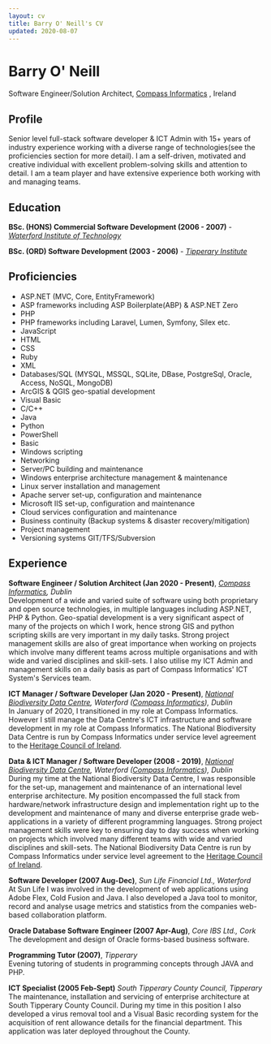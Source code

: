 ```yaml
---
layout: cv
title: Barry O' Neill's CV
updated: 2020-08-07
---
```

# Barry O' Neill
Software Engineer/Solution Architect, [Compass Informatics](https://compass.ie) , Ireland

<div id="webaddress">
<a href="javascript:location='mailto:\u0062\u006f\u006e\u0065\u0069\u006c\u006c\u0038\u0031\u0040\u0067\u006d\u0061\u0069\u006c\u002e\u0063\u006f\u006d';void 0"><script type="text/javascript">document.write('\u0062\u006f\u006e\u0065\u0069\u006c\u006c\u0038\u0031\u0040\u0067\u006d\u0061\u0069\u006c\u002e\u0063\u006f\u006d')</script></a>
</div>

## Profile
Senior level full-stack software developer & ICT Admin with 15+ years of industry experience working with a diverse range of technologies(see the proficiencies section for more detail). I am a self-driven, motivated and creative individual with excellent problem-solving skills and attention to detail. I am a team player and have extensive experience both working with and managing teams. 

## Education

**BSc. (HONS) Commercial Software Development (2006 - 2007)** - *[Waterford Institute of Technology](https://www.wit.ie)*

**BSc. (ORD) Software Development (2003 - 2006)** - *[Tipperary Institute](https://lit.ie/campuses/clonmel)*


## Proficiencies

- ASP.NET (MVC, Core, EntityFramework)
- ASP frameworks including ASP Boilerplate(ABP) & ASP.NET Zero
- PHP
- PHP frameworks including Laravel, Lumen, Symfony, Silex etc.
- JavaScript
- HTML
- CSS
- Ruby
- XML
- Databases/SQL (MYSQL, MSSQL, SQLite, DBase, PostgreSql, Oracle, Access, NoSQL, MongoDB)
- ArcGIS & QGIS geo-spatial development
- Visual Basic
- C/C++
- Java
- Python
- PowerShell
- Basic
- Windows scripting
- Networking
- Server/PC building and maintenance
- Windows enterprise architecture management & maintenance
- Linux server installation and management
- Apache server set-up, configuration and maintenance
- Microsoft IIS set-up, configuration and maintenance
- Cloud services configuration and maintenance
- Business continuity (Backup systems & disaster recovery/mitigation)
- Project management
- Versioning systems GIT/TFS/Subversion


## Experience

**Software Engineer / Solution Architect (Jan 2020 - Present)**, *[Compass Informatics](https://compass.ie), Dublin*  
Development of a wide and varied suite of software using both proprietary and open source technologies, in multiple languages including ASP.NET, PHP & Python. Geo-spatial development is a very significant aspect of many of the projects on which I work, hence strong GIS and python scripting skills are very important in my daily tasks. Strong project management skills are also of great importance when working on projects which involve many different teams across multiple organisations and with wide and varied disciplines and skill-sets. I also utilise my ICT Admin and management skills on a daily basis as part of Compass Informatics' ICT System's Services team.

**ICT Manager / Software Developer (Jan 2020 - Present)**, *[National Biodiversity Data Centre](https://www.biodiversityireland.ie), Waterford ([Compass Informatics](https://compass.ie)), Dublin*  
In January of 2020, I transitioned in my role at Compass Informatics. However I still manage the Data Centre's ICT infrastructure and software development in my role at Compass Informatics. The National Biodiversity Data Centre is run by Compass Informatics under service level agreement to the [Heritage Council of Ireland](https://www.heritagecouncil.ie).

**Data & ICT Manager / Software Developer (2008 - 2019)**, *[National Biodiversity Data Centre](https://www.biodiversityireland.ie), Waterford ([Compass Informatics](https://compass.ie)), Dublin*  
During my time at the National Biodiversity Data Centre, I was responsible for the set-up, management and maintenance of an international level enterprise architecture. My position encompassed the full stack from hardware/network infrastructure design and implementation right up to the development and maintenance of many and diverse enterprise grade web-applications in a variety of different programming languages. Strong project management skills were key to ensuring day to day success when working on projects which involved many different teams with wide and varied disciplines and skill-sets. The National Biodiversity Data Centre is run by Compass Informatics under service level agreement to the [Heritage Council of Ireland](https://www.heritagecouncil.ie).

**Software Developer (2007 Aug-Dec)**, *Sun Life Financial Ltd., Waterford*  
At Sun Life I was involved in the development of web applications using Adobe Flex, Cold Fusion and Java. I also developed a Java tool to monitor, record and analyse usage metrics and statistics from the companies web-based collaboration platform.

**Oracle Database Software Engineer (2007 Apr-Aug)**, *Core IBS Ltd., Cork*  
The development and design of Oracle forms-based business software.

**Programming Tutor (2007)**, *Tipperary*  
Evening tutoring of students in programming concepts through JAVA and PHP.

**ICT Specialist (2005 Feb-Sept)** *South Tipperary County Council, Tipperary*  
The maintenance, installation and servicing of enterprise architecture at South Tipperary County Council. During my time in this position I also developed a virus removal tool and a Visual Basic recording system for the acquisition of rent allowance details for the financial department. This application was later deployed throughout the County.
